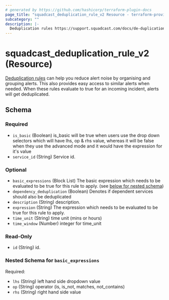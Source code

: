 ```yaml
---
# generated by https://github.com/hashicorp/terraform-plugin-docs
page_title: "squadcast_deduplication_rule_v2 Resource - terraform-provider-squadcast"
subcategory: ""
description: |-
  Deduplication rules https://support.squadcast.com/docs/de-duplication-rules can help you reduce alert noise by organising and grouping alerts. This also provides easy access to similar alerts when needed. When these rules evaluate to true for an incoming incident, alerts will get deduplicated.
---
```


# squadcast_deduplication_rule_v2 (Resource)

[Deduplication rules](https://support.squadcast.com/docs/de-duplication-rules) can help you reduce alert noise by organising and grouping alerts. This also provides easy access to similar alerts when needed. When these rules evaluate to true for an incoming incident, alerts will get deduplicated.



<!-- schema generated by tfplugindocs -->
## Schema

### Required

- `is_basic` (Boolean) is_basic will be true when users use the drop down selectors which will have lhs, op & rhs value, whereas it will be false when they use the advanced mode and it would have the expression for it's value
- `service_id` (String) Service id.

### Optional

- `basic_expressions` (Block List) The basic expression which needs to be evaluated to be true for this rule to apply. (see [below for nested schema](#nestedblock--basic_expressions))
- `dependency_deduplication` (Boolean) Denotes if dependent services should also be deduplicated
- `description` (String) description.
- `expression` (String) The expression which needs to be evaluated to be true for this rule to apply.
- `time_unit` (String) time unit (mins or hours)
- `time_window` (Number) integer for time_unit

### Read-Only

- `id` (String) id.

<a id="nestedblock--basic_expressions"></a>
### Nested Schema for `basic_expressions`

Required:

- `lhs` (String) left hand side dropdown value
- `op` (String) operator (is, is_not, matches, not_contains)
- `rhs` (String) right hand side value
